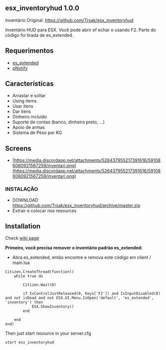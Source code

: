 ## esx_inventoryhud 1.0.0

Inventário Original: https://github.com/Trsak/esx_inventoryhud

Inventário HUD para ESX. Você pode abrir ef echar o usando F2. Parte do código foi tirada de es_extended.

## Requerimentos
* [es_extended](https://github.com/ESX-Org/es_extended)
* [pNotify](https://forum.fivem.net/t/release-pnotify-in-game-js-notifications-using-noty/20659)

## Características
- Arrastar e soltar
- Using items
- Usar itens
- Dar itens
- Dinheiro incluído
- Suporte de contas (banco, dinheiro preto, ...)
- Apoio de armas
- Sistema de Peso por KG

## Screens
* [https://media.discordapp.net/attachments/526437955217391616/591086080921567259/inventari.png](https://media.discordapp.net/attachments/526437955217391616/591086080921567259/inventari.png)

### INSTALAÇÃO
- DOWNLOAD https://github.com/Trsak/esx_inventoryhud/archive/master.zip
- Extrair e colocar nos resources

## Installation
Check [wiki page](https://github.com/Trsak/esx_inventoryhud/wiki)


**Primeiro, você precisa remover o inventário padrão es_extended:**

* Abra es_extended, então encontre e remova este código em client / main.lua

```
Citizen.CreateThread(function()
	while true do

		Citizen.Wait(0)

		if IsControlJustReleased(0, Keys['F2']) and IsInputDisabled(0) and not isDead and not ESX.UI.Menu.IsOpen('default', 'es_extended', 'inventory') then
			ESX.ShowInventory()
		end

	end
end)
```


Then just start resource in your server.cfg
```
start esx_inventoryhud
```
